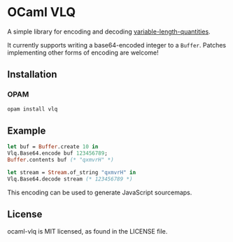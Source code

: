 # OCaml VLQ

A simple library for encoding and decoding [variable-length-quantities](https://en.wikipedia.org/wiki/Variable-length_quantity).

It currently supports writing a base64-encoded integer to a `Buffer`. Patches implementing other forms of encoding are welcome!

## Installation

### OPAM

```bash
opam install vlq
```

## Example

```ocaml
let buf = Buffer.create 10 in
Vlq.Base64.encode buf 123456789;
Buffer.contents buf (* "qxmvrH" *)

let stream = Stream.of_string "qxmvrH" in
Vlq.Base64.decode stream (* 123456789 *)
```

This encoding can be used to generate JavaScript sourcemaps.


## License

ocaml-vlq is MIT licensed, as found in the LICENSE file.
